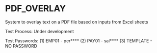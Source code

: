 # PDF_OVERLAY
System to overlay text on a PDF file based on inputs from Excel sheets

Test Process:
Under development

Test Passwords:
(1) EMP01 - per****
(2) PAY01 - sal****
(3) TEMPLATE - NO PASSWORD
